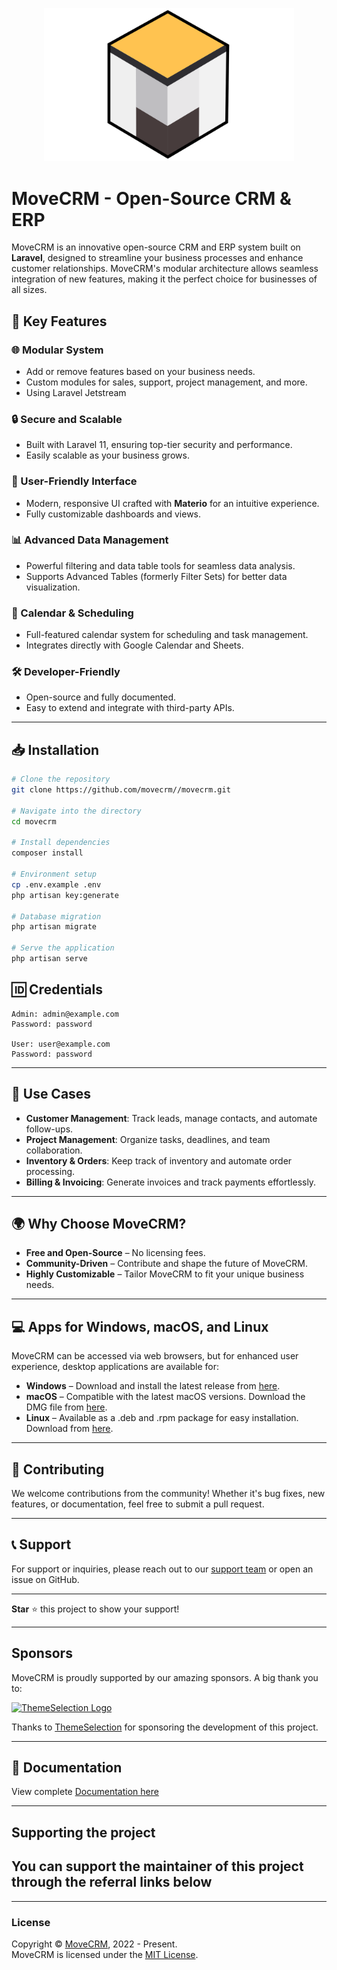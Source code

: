 <p align="center"><img width="400" src="https://github.com/movecrm/MoveCRM/blob/main/Logo-movecrm-small.svg"></a></p>

# MoveCRM - Open-Source CRM & ERP

MoveCRM is an innovative open-source CRM and ERP system built on **Laravel**, designed to streamline your business processes and enhance customer relationships. MoveCRM's modular architecture allows seamless integration of new features, making it the perfect choice for businesses of all sizes.

## 🚀 Key Features

### 🌐 Modular System
- Add or remove features based on your business needs.
- Custom modules for sales, support, project management, and more.
- Using Laravel Jetstream 

### 🔒 Secure and Scalable
- Built with Laravel 11, ensuring top-tier security and performance.
- Easily scalable as your business grows.

### 🎨 User-Friendly Interface
- Modern, responsive UI crafted with **Materio** for an intuitive experience.
- Fully customizable dashboards and views.

### 📊 Advanced Data Management
- Powerful filtering and data table tools for seamless data analysis.
- Supports Advanced Tables (formerly Filter Sets) for better data visualization.

### 📅 Calendar & Scheduling
- Full-featured calendar system for scheduling and task management.
- Integrates directly with Google Calendar and Sheets.

### 🛠️ Developer-Friendly
- Open-source and fully documented.
- Easy to extend and integrate with third-party APIs.

---

## 📥 Installation

```bash
# Clone the repository
git clone https://github.com/movecrm//movecrm.git

# Navigate into the directory
cd movecrm

# Install dependencies
composer install

# Environment setup
cp .env.example .env
php artisan key:generate

# Database migration
php artisan migrate

# Serve the application
php artisan serve

```
## 🆔 Credentials

```
Admin: admin@example.com
Password: password

User: user@example.com
Password: password
```
---

## 💼 Use Cases
- **Customer Management**: Track leads, manage contacts, and automate follow-ups.
- **Project Management**: Organize tasks, deadlines, and team collaboration.
- **Inventory & Orders**: Keep track of inventory and automate order processing.
- **Billing & Invoicing**: Generate invoices and track payments effortlessly.

---

## 🌍 Why Choose MoveCRM?
- **Free and Open-Source** – No licensing fees.
- **Community-Driven** – Contribute and shape the future of MoveCRM.
- **Highly Customizable** – Tailor MoveCRM to fit your unique business needs.

---
## 💻 Apps for Windows, macOS, and Linux
MoveCRM can be accessed via web browsers, but for enhanced user experience, desktop applications are available for:

- **Windows** – Download and install the latest release from [here](https://github.com/movecrm/releases).
- **macOS** – Compatible with the latest macOS versions. Download the DMG file from [here](https://github.com/movecrm/releases).
- **Linux** – Available as a .deb and .rpm package for easy installation. Download from [here](https://github.com/movecrm/releases).

---

## 🤝 Contributing
We welcome contributions from the community! Whether it's bug fixes, new features, or documentation, feel free to submit a pull request.

---

## 📞 Support
For support or inquiries, please reach out to our [support team](mailto:support@movecrm.com) or open an issue on GitHub.

---

**Star** ⭐ this project to show your support!

---

## Sponsors

MoveCRM is proudly supported by our amazing sponsors. A big thank you to:

<a href="https://themeselection.com" target="_blank">
  <img src="https://hf2kfb.infiniteuploads.cloud/thegem-logos/logo_80fe48c54d95b89dfcc63d4b263e38b6_1x.png" alt="ThemeSelection Logo" width="200">
</a>

Thanks to <a href="https://themeselection.com" target="_blank">ThemeSelection</a> for sponsoring the development of this project. 

---

## 📖 Documentation
View complete [Documentation here](https://movecrm.gitbook.io/movecrm)

---

## Supporting the project
You can support the maintainer of this project through the referral links below
- 

---

### License
Copyright © [MoveCRM](https://movecrm.org/), 2022 - Present.   
MoveCRM is licensed under the [MIT License](LICENSE).
